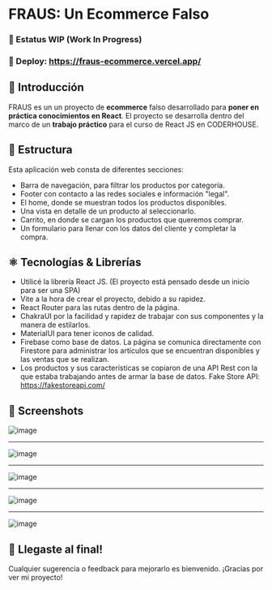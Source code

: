 # FRAUS: Un Ecommerce Falso

### 📶 Estatus WIP (Work In Progress)

### 🚀 Deploy: https://fraus-ecommerce.vercel.app/

## 📄 Introducción

FRAUS es un un proyecto de **ecommerce** falso desarrollado para **poner en práctica conocimientos en React**.
El proyecto se desarrolla dentro del marco de un **trabajo práctico** para el curso de React JS en CODERHOUSE.

## 🧱 Estructura

Esta aplicación web consta de diferentes secciones:

- Barra de navegación, para filtrar los productos por categoría.
- Footer con contacto a las redes sociales e información "legal".
- El home, donde se muestran todos los productos disponibles.
- Una vista en detalle de un producto al seleccionarlo.
- Carrito, en donde se cargan los productos que queremos comprar.
- Un formulario para llenar con los datos del cliente y completar la compra.

## ⚛️ Tecnologías & Librerías

- Utilicé la librería React JS. (El proyecto está pensado desde un inicio para ser una SPA)
- Vite a la hora de crear el proyecto, debido a su rapidez.
- React Router para las rutas dentro de la página.
- ChakraUI por la facilidad y rapidez de trabajar con sus componentes y la manera de estilarlos.
- MaterialUI para tener iconos de calidad.
- Firebase como base de datos. La página se comunica directamente con Firestore para administrar los artículos que se encuentran disponibles y las ventas que se realizan.
- Los productos y sus características se copiaron de una API Rest con la que estaba trabajando antes de armar la base de datos. Fake Store API: https://fakestoreapi.com/

## 📸 Screenshots

![image](https://user-images.githubusercontent.com/64755566/202360451-953b481f-7dfc-4e7c-b6a3-5b99ed697396.png)

---

![image](https://user-images.githubusercontent.com/64755566/202360560-264ed817-8a53-4462-81e5-a38939f5694a.png)

---

![image](https://user-images.githubusercontent.com/64755566/202360646-2f79cd11-53f9-4b57-b477-a64a19ed98c4.png)

---

![image](https://user-images.githubusercontent.com/64755566/202360701-9daa1089-b123-4911-a218-29320f1e10f3.png)

---

![image](https://user-images.githubusercontent.com/64755566/202360804-44cb98f2-f3b1-4e33-92fa-e7f5c774f606.png)

## 🧉 Llegaste al final!

Cualquier sugerencia o feedback para mejorarlo es bienvenido.
¡Gracias por ver mi proyecto!
